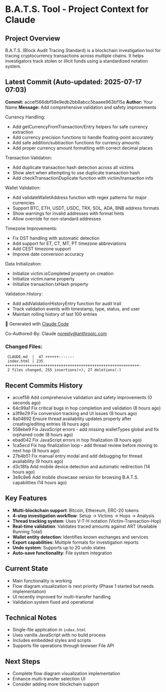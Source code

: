 # B.A.T.S. Tool - Project Context for Claude

## Project Overview
B.A.T.S. (Block Audit Tracing Standard) is a blockchain investigation tool for tracing cryptocurrency transactions across multiple chains. It helps investigators track stolen or illicit funds using a standardized notation system.

## Latest Commit (Auto-updated: 2025-07-17 07:03)

**Commit:** accef566dbf59e9edb2bb8abcc5baaee963bf15a
**Author:** Your Name
**Message:** Add comprehensive validation and safety improvements

Currency Handling:
- Add getCurrencyFromTransaction/Entry helpers for safe currency extraction
- Add currency precision functions to handle floating-point accurately
- Add safe addition/subtraction functions for currency amounts
- Add proper currency amount formatting with correct decimal places

Transaction Validation:
- Add duplicate transaction hash detection across all victims
- Show alert when attempting to use duplicate transaction hash
- Add checkTransactionDuplicate function with victim/transaction info

Wallet Validation:
- Add validateWalletAddress function with regex patterns for major currencies
- Support BTC, ETH, USDT, USDC, TRX, SOL, ADA, BNB address formats
- Show warnings for invalid addresses with format hints
- Allow override for non-standard addresses

Timezone Improvements:
- Fix DST handling with automatic detection
- Add support for ET, CT, MT, PT timezone abbreviations
- Add CEST timezone support
- Improve date conversion accuracy

Data Initialization:
- Initialize victim.isCompleted property on creation
- Initialize victim.name property
- Initialize transaction.txHash property

Validation History:
- Add addValidationHistoryEntry function for audit trail
- Track validation events with timestamp, type, status, and user
- Maintain rolling history of last 100 entries

🤖 Generated with [Claude Code](https://claude.ai/code)

Co-Authored-By: Claude <noreply@anthropic.com>

### Changed Files:
```
 CLAUDE.md  |  47 ++++++-------
 index.html | 235 ++++++++++++++++++++++++++++++++++++++++++++++++++++++++++++-
 2 files changed, 255 insertions(+), 27 deletions(-)
```

## Recent Commits History

- accef56 Add comprehensive validation and safety improvements (0 seconds ago)
- 64c99a1 Fix critical bugs in hop completion and validation (8 hours ago)
- a3f9e29 Fix conversion tracking and UI issues (8 hours ago)
- 8a04692 Ensure thread availability updates properly after creating/editing entries (8 hours ago)
- 558ebe9 Fix JavaScript errors - add missing walletTypes global and fix orphaned code (8 hours ago)
- ebad042 Fix JavaScript errors in hop finalization (8 hours ago)
- 1ca5ecd Fix hop finalization loop - add thread review before moving to next hop (8 hours ago)
- 27b4b51 Fix manual entry modal and add debugging for thread availability (9 hours ago)
- d3c18fa Add mobile device detection and automatic redirection (14 hours ago)
- 3e9c8e6 Add mobile showcase version for browsing B.A.T.S. capabilities (14 hours ago)

## Key Features
- **Multi-blockchain support**: Bitcoin, Ethereum, ERC-20 tokens
- **4-step investigation workflow**: Setup → Victims → Hops → Analysis
- **Thread tracking system**: Uses V-T-H notation (Victim-Transaction-Hop)
- **Real-time validation**: Validates traced amounts against ART (Available Running Total)
- **Wallet entity detection**: Identifies known exchanges and services
- **Export capabilities**: Multiple formats for investigation reports
- **Undo system**: Supports up to 20 undo states
- **Auto-save functionality**: File system integration

## Current State
- Main functionality is working
- Flow diagram visualization is next priority (Phase 1 started but needs implementation)
- UI recently improved for multi-transfer handling
- Validation system fixed and operational

## Technical Notes
- Single-file application in `index.html`
- Uses vanilla JavaScript with no build process
- Includes embedded styles and scripts
- Supports file operations through browser File API

## Next Steps
- Complete flow diagram visualization implementation
- Enhance multi-transfer selection UI
- Consider adding more blockchain support
